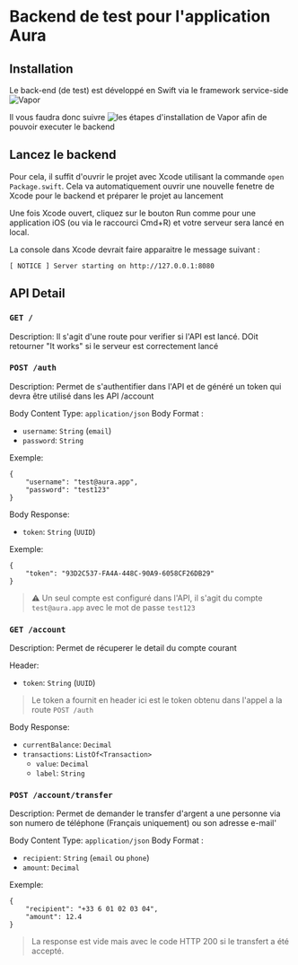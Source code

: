# Backend de test pour l'application Aura

## Installation

Le back-end (de test) est développé en Swift via le framework service-side ![Vapor](https://vapor.codes)

Il vous faudra donc suivre ![les étapes d'installation de Vapor](https://docs.vapor.codes/install/macos/) afin de pouvoir executer le backend


## Lancez le backend

Pour cela, il suffit d'ouvrir le projet avec Xcode utilisant la commande `open Package.swift`. Cela va automatiquement ouvrir une nouvelle fenetre de Xcode pour le backend et préparer le projet au lancement

Une fois Xcode ouvert, cliquez sur le bouton Run comme pour une application iOS (ou via le raccourci Cmd+R) et votre serveur sera lancé en local.

La console dans Xcode devrait faire apparaitre le message suivant : 

```
[ NOTICE ] Server starting on http://127.0.0.1:8080
```


## API Detail

### `GET /`

Description: Il s'agit d'une route pour verifier si l'API est lancé. DOit retourner "It works" si le serveur est correctement lancé

### `POST /auth`

Description: Permet de s'authentifier dans l'API et de généré un token qui devra être utilisé dans les API /account

Body Content Type: `application/json`
Body Format : 
  - `username`: `String` (`email`)
  - `password`: `String`
  
Exemple: 
```
{
    "username": "test@aura.app",
    "password": "test123"
}
```

Body Response: 
  - `token`: `String` (`UUID`)
  
Exemple: 
```
{
    "token": "93D2C537-FA4A-448C-90A9-6058CF26DB29"
}
```

> ⚠️ Un seul compte est configuré dans l'API, il s'agit du compte `test@aura.app` avec le mot de passe `test123`

### `GET /account`

Description: Permet de récuperer le detail du compte courant

Header:
  - `token`: `String` (`UUID`)
  
> Le token a fournit en header ici est le token obtenu dans l'appel a la route `POST /auth`

Body Response:
  - `currentBalance`: `Decimal`
  - `transactions`: `ListOf<Transaction>`
    - `value`: `Decimal`
    - `label`: `String`

### `POST /account/transfer`

Description: Permet de demander le transfer d'argent a une personne via son numero de téléphone (Français uniquement) ou son adresse e-mail'

Body Content Type: `application/json`
Body Format : 
  - `recipient`: `String` (`email` ou `phone`)
  - `amount`: `Decimal`
  
Exemple: 
```
{
    "recipient": "+33 6 01 02 03 04",
    "amount": 12.4
}
```

> La response est vide mais avec le code HTTP 200 si le transfert a été accepté.
